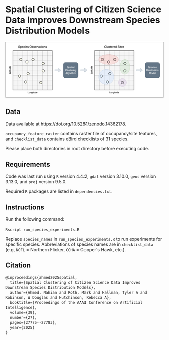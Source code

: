<!-- 
README for "Spatial Clustering of Citizen Science Data Improves Downstream Species Distribution Models"

# Nahian Ahmed
# December 10, 2024 
-->

# Spatial Clustering of Citizen Science Data Improves Downstream Species Distribution Models


<p align="center">
  <img src="site_clustering_process_flow.png"  width="800">
</p>


## Data 

Data available at <https://doi.org/10.5281/zenodo.14362178>.

`occupancy_feature_raster` contains raster file of occupancy/site features, and `checklist_data` contains eBird checklists of 31 species. 

Please place both directories in root directory before executing code.


## Requirements

Code was last run using `R` version 4.4.2, `gdal` version 3.10.0, `geos` version 3.13.0, and `proj` version 9.5.0.

Required `R` packages are listed in `dependencies.txt`.

## Instructions


Run the following command:

`Rscript run_species_experiments.R`

Replace `species_names` in `run_species_experiments.R` to run experiments for specific species. Abbreviations of species names are in `checklist_data` (e.g, `NOFL` = Northern Flicker, `COHA` = Cooper's Hawk, etc.).

## Citation

```
@inproceedings{ahmed2025spatial,
  title={Spatial Clustering of Citizen Science Data Improves Downstream Species Distribution Models},
  author={Ahmed, Nahian and Roth, Mark and Hallman, Tyler A and Robinson, W Douglas and Hutchinson, Rebecca A},
  booktitle={Proceedings of the AAAI Conference on Artificial Intelligence},
  volume={39},
  number={27},
  pages={27775--27783},
  year={2025}
}
````
